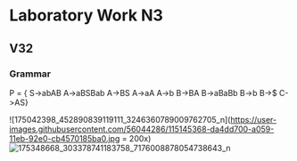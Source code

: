# Laboratory Work N3
## V32
### Grammar
P = {
S->abAB
A->aBSBab
A->BS
A->aA
A->b
B->BA
B->aBaBb
B->b
B->$
C->AS}

![175042398_452890839119111_3246360789009762705_n](https://user-images.githubusercontent.com/56044286/115145368-da4dd700-a059-11eb-92e0-cb4570185ba0.jpg = 200x)
![175348668_303378741183758_7176008878054738643_n](https://user-images.githubusercontent.com/56044286/115145370-db7f0400-a059-11eb-9786-f899c1a60b7d.jpg)
